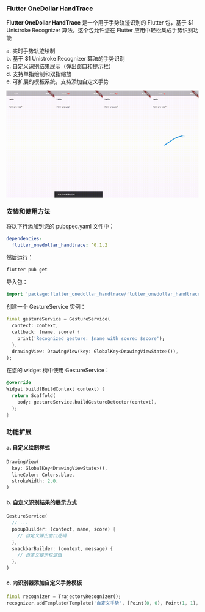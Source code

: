 ### Flutter OneDollar HandTrace
**Flutter OneDollar HandTrace** 是一个用于手势轨迹识别的 Flutter 包，基于 $1 Unistroke Recognizer 算法。这个包允许您在 Flutter 应用中轻松集成手势识别功能<br/>

a. 实时手势轨迹绘制<br/>
b. 基于 $1 Unistroke Recognizer 算法的手势识别<br/>
c. 自定义识别结果展示（弹出窗口和提示栏）<br/>
d. 支持单指绘制和双指缩放<br/>
e. 可扩展的模板系统，支持添加自定义手势<br/>

<div style="display: flex; gap:0; justify-content:space-around">
  <img src="./docs/wakeup.gif" alt="Wakeup" style="width: 25%; height: auto;">
  <img src="./docs/circle.gif" alt="Circle" style="width: 25%; height: auto;">
  <img src="./docs/check.gif" alt="Check" style="width: 25%; height: auto;">
  <img src="./docs/star.gif" alt="Star" style="width: 25%; height: auto;">
</div>

### 安装和使用方法

将以下行添加到您的 pubspec.yaml 文件中：

```yaml
dependencies:
  flutter_onedollar_handtrace: ^0.1.2
```

然后运行：

```
flutter pub get
```

导入包：

```dart
import 'package:flutter_onedollar_handtrace/flutter_onedollar_handtrace.dart';
```

创建一个 GestureService 实例：

```dart
final gestureService = GestureService(
  context: context,
  callback: (name, score) {
    print('Recognized gesture: $name with score: $score');
  },
  drawingView: DrawingView(key: GlobalKey<DrawingViewState>()),
);
```

在您的 widget 树中使用 GestureService：

```dart
@override
Widget build(BuildContext context) {
  return Scaffold(
    body: gestureService.buildGestureDetector(context),
  );
}
```
### 功能扩展

#### a. 自定义绘制样式

```dart
DrawingView(
  key: GlobalKey<DrawingViewState>(),
  lineColor: Colors.blue,
  strokeWidth: 2.0,
)
```

#### b. 自定义识别结果的展示方式

```dart
GestureService(
  // ...
  popupBuilder: (context, name, score) {
    // 自定义弹出窗口逻辑
  },
  snackbarBuilder: (context, message) {
    // 自定义提示栏逻辑
  },
)
```

#### c. 向识别器添加自定义手势模板

```dart
final recognizer = TrajectoryRecognizer();
recognizer.addTemplate(Template('自定义手势', [Point(0, 0), Point(1, 1), ...]));
```
